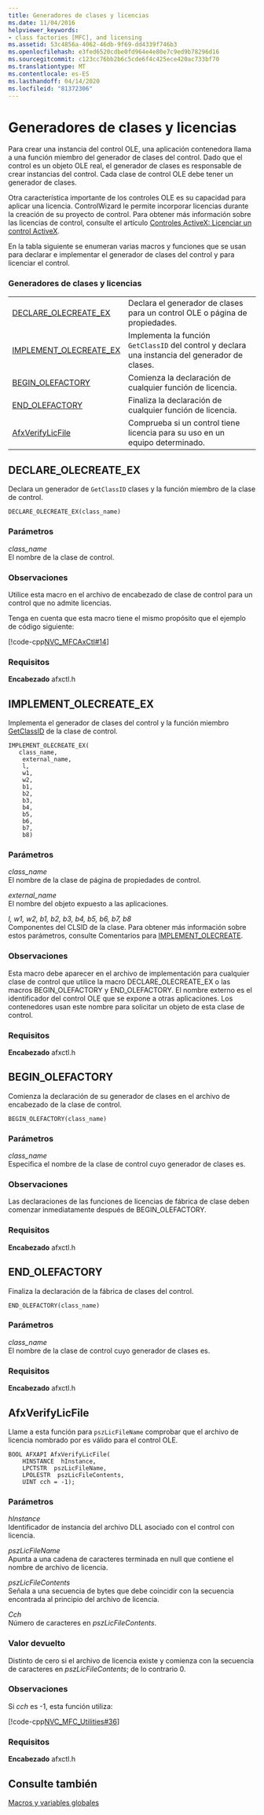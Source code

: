 ```yaml
---
title: Generadores de clases y licencias
ms.date: 11/04/2016
helpviewer_keywords:
- class factories [MFC], and licensing
ms.assetid: 53c4856a-4062-46db-9f69-dd4339f746b3
ms.openlocfilehash: e3fed6520cdbe0fd964e4e80e7c9ed9b78296d16
ms.sourcegitcommit: c123cc76bb2b6c5cde6f4c425ece420ac733bf70
ms.translationtype: MT
ms.contentlocale: es-ES
ms.lasthandoff: 04/14/2020
ms.locfileid: "81372306"
---
```

# <a name="class-factories-and-licensing"></a>Generadores de clases y licencias

Para crear una instancia del control OLE, una aplicación contenedora llama a una función miembro del generador de clases del control. Dado que el control es un objeto OLE real, el generador de clases es responsable de crear instancias del control. Cada clase de control OLE debe tener un generador de clases.

Otra característica importante de los controles OLE es su capacidad para aplicar una licencia. ControlWizard le permite incorporar licencias durante la creación de su proyecto de control. Para obtener más información sobre las licencias de control, consulte el artículo [Controles ActiveX: Licenciar un control ActiveX](../../mfc/mfc-activex-controls-licensing-an-activex-control.md).

En la tabla siguiente se enumeran varias macros y funciones que se usan para declarar e implementar el generador de clases del control y para licenciar el control.

### <a name="class-factories-and-licensing"></a>Generadores de clases y licencias

|||
|-|-|
|[DECLARE_OLECREATE_EX](#declare_olecreate_ex)|Declara el generador de clases para un control OLE o página de propiedades.|
|[IMPLEMENT_OLECREATE_EX](#implement_olecreate_ex)|Implementa la función `GetClassID` del control y declara una instancia del generador de clases.|
|[BEGIN_OLEFACTORY](#begin_olefactory)|Comienza la declaración de cualquier función de licencia.|
|[END_OLEFACTORY](#end_olefactory)|Finaliza la declaración de cualquier función de licencia.|
|[AfxVerifyLicFile](#afxverifylicfile)|Comprueba si un control tiene licencia para su uso en un equipo determinado.|

## <a name="declare_olecreate_ex"></a><a name="declare_olecreate_ex"></a>DECLARE_OLECREATE_EX

Declara un generador de `GetClassID` clases y la función miembro de la clase de control.

```
DECLARE_OLECREATE_EX(class_name)
```

### <a name="parameters"></a>Parámetros

*class_name*<br/>
El nombre de la clase de control.

### <a name="remarks"></a>Observaciones

Utilice esta macro en el archivo de encabezado de clase de control para un control que no admite licencias.

Tenga en cuenta que esta macro tiene el mismo propósito que el ejemplo de código siguiente:

[!code-cpp[NVC_MFCAxCtl#14](../../mfc/reference/codesnippet/cpp/class-factories-and-licensing_1.h)]

### <a name="requirements"></a>Requisitos

  **Encabezado** afxctl.h

## <a name="implement_olecreate_ex"></a><a name="implement_olecreate_ex"></a>IMPLEMENT_OLECREATE_EX

Implementa el generador de clases del control y la función miembro [GetClassID](../../mfc/reference/colecontrol-class.md#getclassid) de la clase de control.

```
IMPLEMENT_OLECREATE_EX(
   class_name,
    external_name,
    l,
    w1,
    w2,
    b1,
    b2,
    b3,
    b4,
    b5,
    b6,
    b7,
    b8)
```

### <a name="parameters"></a>Parámetros

*class_name*<br/>
El nombre de la clase de página de propiedades de control.

*external_name*<br/>
El nombre del objeto expuesto a las aplicaciones.

*l, w1, w2, b1, b2, b3, b4, b5, b6, b7, b8*<br/>
Componentes del CLSID de la clase. Para obtener más información sobre estos parámetros, consulte Comentarios para [IMPLEMENT_OLECREATE](run-time-object-model-services.md#implement_olecreate).

### <a name="remarks"></a>Observaciones

Esta macro debe aparecer en el archivo de implementación para cualquier clase de control que utilice la macro DECLARE_OLECREATE_EX o las macros BEGIN_OLEFACTORY y END_OLEFACTORY. El nombre externo es el identificador del control OLE que se expone a otras aplicaciones. Los contenedores usan este nombre para solicitar un objeto de esta clase de control.

### <a name="requirements"></a>Requisitos

  **Encabezado** afxctl.h

## <a name="begin_olefactory"></a><a name="begin_olefactory"></a>BEGIN_OLEFACTORY

Comienza la declaración de su generador de clases en el archivo de encabezado de la clase de control.

```
BEGIN_OLEFACTORY(class_name)
```

### <a name="parameters"></a>Parámetros

*class_name*<br/>
Especifica el nombre de la clase de control cuyo generador de clases es.

### <a name="remarks"></a>Observaciones

Las declaraciones de las funciones de licencias de fábrica de clase deben comenzar inmediatamente después de BEGIN_OLEFACTORY.

### <a name="requirements"></a>Requisitos

  **Encabezado** afxctl.h

## <a name="end_olefactory"></a><a name="end_olefactory"></a>END_OLEFACTORY

Finaliza la declaración de la fábrica de clases del control.

```
END_OLEFACTORY(class_name)
```

### <a name="parameters"></a>Parámetros

*class_name*<br/>
El nombre de la clase de control cuyo generador de clases es.

### <a name="requirements"></a>Requisitos

  **Encabezado** afxctl.h

## <a name="afxverifylicfile"></a><a name="afxverifylicfile"></a>AfxVerifyLicFile

Llame a esta función para `pszLicFileName` comprobar que el archivo de licencia nombrado por es válido para el control OLE.

```
BOOL AFXAPI AfxVerifyLicFile(
    HINSTANCE  hInstance,
    LPCTSTR  pszLicFileName,
    LPOLESTR  pszLicFileContents,
    UINT cch = -1);
```

### <a name="parameters"></a>Parámetros

*hInstance*<br/>
Identificador de instancia del archivo DLL asociado con el control con licencia.

*pszLicFileName*<br/>
Apunta a una cadena de caracteres terminada en null que contiene el nombre de archivo de licencia.

*pszLicFileContents*<br/>
Señala a una secuencia de bytes que debe coincidir con la secuencia encontrada al principio del archivo de licencia.

*Cch*<br/>
Número de caracteres en *pszLicFileContents*.

### <a name="return-value"></a>Valor devuelto

Distinto de cero si el archivo de licencia existe y comienza con la secuencia de caracteres en *pszLicFileContents*; de lo contrario 0.

### <a name="remarks"></a>Observaciones

Si *cch* es -1, esta función utiliza:

[!code-cpp[NVC_MFC_Utilities#36](../../mfc/codesnippet/cpp/class-factories-and-licensing_2.cpp)]

### <a name="requirements"></a>Requisitos

  **Encabezado** afxctl.h

## <a name="see-also"></a>Consulte también

[Macros y variables globales](../../mfc/reference/mfc-macros-and-globals.md)

